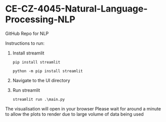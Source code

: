 # CE-CZ-4045-Natural-Language-Processing-NLP
GitHub Repo for NLP

Instructions to run:

1. Install streamlit

    `pip install streamlit`

    `python -m pip install streamlit`

2. Navigate to the UI directory

3. Run streamlit

    `streamlit run .\main.py`

The visualisation will open in your browser 
Please wait for around a minute to allow the plots to render due to large volume of data being used


